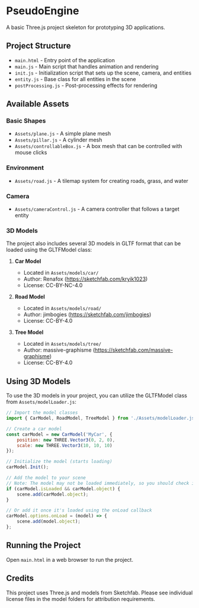 # PseudoEngine

A basic Three.js project skeleton for prototyping 3D applications.

## Project Structure

- `main.html` - Entry point of the application
- `main.js` - Main script that handles animation and rendering
- `init.js` - Initialization script that sets up the scene, camera, and entities
- `entity.js` - Base class for all entities in the scene
- `postProcessing.js` - Post-processing effects for rendering

## Available Assets

### Basic Shapes
- `Assets/plane.js` - A simple plane mesh
- `Assets/pillar.js` - A cylinder mesh
- `Assets/controllableBox.js` - A box mesh that can be controlled with mouse clicks

### Environment
- `Assets/road.js` - A tilemap system for creating roads, grass, and water

### Camera
- `Assets/cameraControl.js` - A camera controller that follows a target entity

### 3D Models
The project also includes several 3D models in GLTF format that can be loaded using the GLTFModel class:

1. **Car Model**
   - Located in `Assets/models/car/`
   - Author: Renafox (https://sketchfab.com/kryik1023)
   - License: CC-BY-NC-4.0

2. **Road Model**
   - Located in `Assets/models/road/`
   - Author: jimbogies (https://sketchfab.com/jimbogies)
   - License: CC-BY-4.0

3. **Tree Model**
   - Located in `Assets/models/tree/`
   - Author: massive-graphisme (https://sketchfab.com/massive-graphisme)
   - License: CC-BY-4.0

## Using 3D Models

To use the 3D models in your project, you can utilize the GLTFModel class from `Assets/modelLoader.js`:

```javascript
// Import the model classes
import { CarModel, RoadModel, TreeModel } from './Assets/modelLoader.js';

// Create a car model
const carModel = new CarModel('MyCar', {
    position: new THREE.Vector3(0, 2, 0),
    scale: new THREE.Vector3(10, 10, 10)
});

// Initialize the model (starts loading)
carModel.Init();

// Add the model to your scene
// Note: The model may not be loaded immediately, so you should check isLoaded before adding
if (carModel.isLoaded && carModel.object) {
    scene.add(carModel.object);
}

// Or add it once it's loaded using the onLoad callback
carModel.options.onLoad = (model) => {
    scene.add(model.object);
};
```

## Running the Project

Open `main.html` in a web browser to run the project.

## Credits

This project uses Three.js and models from Sketchfab. Please see individual license files in the model folders for attribution requirements.
